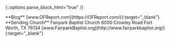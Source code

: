 {::options parse_block_html="true" /}

<div class="meta-contact-block">
**Blog**  
[www.OFReport.com](https://OFReport.com/){:target="_blank"}
</div>

<div class="meta-contact-block">
**Sending Church**  
Fairpark Baptist Church  
6000 Crowley Road  
Fort Worth, TX 76134  
[www.FairparkBaptist.org](http://www.fairparkbaptist.org/){:target="_blank"}
</div>
